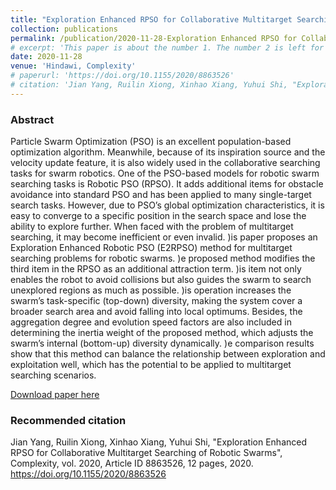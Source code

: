 ```yaml
---
title: "Exploration Enhanced RPSO for Collaborative Multitarget Searching of Robotic Swarms"
collection: publications
permalink: /publication/2020-11-28-Exploration Enhanced RPSO for Collaborative Multitarget Searching of Robotic Swarms
# excerpt: 'This paper is about the number 1. The number 2 is left for future work.'
date: 2020-11-28
venue: 'Hindawi, Complexity'
# paperurl: 'https://doi.org/10.1155/2020/8863526'
# citation: 'Jian Yang, Ruilin Xiong, Xinhao Xiang, Yuhui Shi, "Exploration Enhanced RPSO for Collaborative Multitarget Searching of Robotic Swarms", Complexity, vol. 2020, Article ID 8863526, 12 pages, 2020.'
---
```


### Abstract

Particle Swarm Optimization (PSO) is an excellent population-based optimization algorithm. Meanwhile, because of its inspiration source and the velocity update feature, it is also widely used in the collaborative searching tasks for swarm robotics. One of the PSO-based models for robotic swarm searching tasks is Robotic PSO (RPSO). It adds additional items for obstacle avoidance into standard PSO and has been applied to many single-target search tasks. However, due to PSO’s global optimization characteristics, it is easy to converge to a specific position in the search space and lose the ability to explore further. When faced with the problem of multitarget searching, it may become inefficient or even invalid. )is paper proposes an Exploration Enhanced Robotic PSO (E2RPSO) method for multitarget searching problems for robotic swarms. )e proposed method modifies the third item in the RPSO as an additional attraction term. )is item not only enables the robot to avoid collisions but also guides the swarm to search unexplored regions as much as possible. )is operation increases the swarm’s task-specific (top-down) diversity, making the system cover a broader search area and avoid falling into local optimums. Besides, the aggregation degree and evolution speed factors are also included in determining the inertia weight of the proposed method, which adjusts the swarm’s internal (bottom-up) diversity dynamically. )e comparison results show that this method can balance the relationship between exploration and exploitation well, which has the potential to be applied to multitarget searching scenarios.

[Download paper here](https://downloads.hindawi.com/journals/complexity/2020/8863526.pdf)

### Recommended citation
Jian Yang, Ruilin Xiong, Xinhao Xiang, Yuhui Shi, "Exploration Enhanced RPSO for Collaborative Multitarget Searching of Robotic Swarms", Complexity, vol. 2020, Article ID 8863526, 12 pages, 2020. https://doi.org/10.1155/2020/8863526